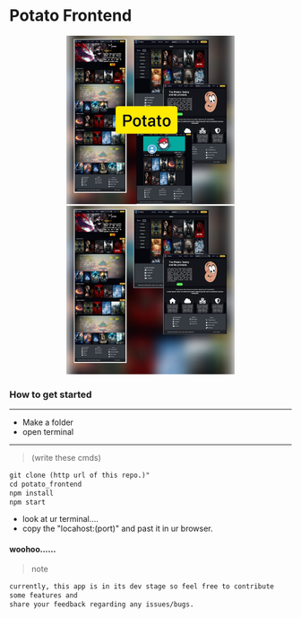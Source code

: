 # Potato Frontend

<div align="center">
 <img height="300px" src='https://github.com/ENIGMA-exe/potato_frontend/blob/main/images/Potato%20Banner%201.jpeg' alt="no image"></img>
 <img height="300px" src='https://github.com/ENIGMA-exe/potato_frontend/blob/main/images/Potato%20Banner%203.jpeg' alt="no image"></img>
</div>

### How to get started

---
- Make a folder
- open terminal

---

> (write these cmds)

 ```
git clone (http url of this repo.)"
cd potato_frontend
npm install
npm start
 ```

- look at ur terminal....
- copy the "locahost:(port)" and past it in ur browser.

#### woohoo......


> note
```
currently, this app is in its dev stage so feel free to contribute some features and 
share your feedback regarding any issues/bugs.
```
